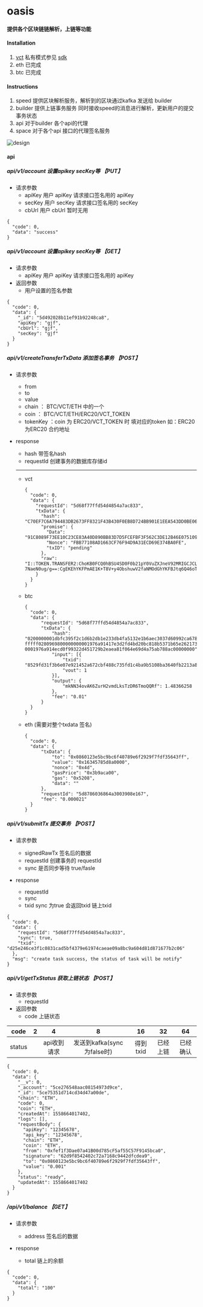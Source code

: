 # oasis 


#### 提供各个区块链链解析，上链等功能


#### Installation

1. [vct](https://github.com/abchain/fabric) 私有模式参见 [sdk](https://github.com/fastcity/oasis/tree/master/speed/config/dev/nodes)
2. eth 已完成
3. btc 已完成

#### Instructions

1. speed 提供区块解析服务，解析到的区块通过kafka 发送给 builder
2. builder 提供上链事务服务 同时接收speed的消息进行解析，更新用户的提交事务状态
3. api   对于builder 各个api的代理
4. space 对于各个api 接口的代理签名服务


![design](https://raw.githubusercontent.com/fastcity/oasis/master/design.jpg)

#### api
##### api/v1/account 设置apikey secKey等 【PUT】
  - 请求参数
    + apiKey 用户 apiKey 请求接口签名用的 apiKey
    + secKey 用户 secKey 请求接口签名用的 secKey
    + cbUrl 用户 cbUrl 暂时无用


```
{
  "code": 0,
  "data": "success"
}
```
##### api/v1/account 设置apikey secKey等 【GET】
  - 请求参数
    + apiKey 用户 apiKey 请求接口签名用的 apiKey
  - 返回参数
    + 用户设置的签名参数

```
{
  "code": 0,
  "data": {
    "_id": "5d492028b11ef91b92248ca8",
    "apiKey": "gjf",
    "cbUrl": "gjf",
    "secKey": "gjf"
  }
}
```


#####  api/v1/createTransferTxData 添加签名事务 【POST】
  - 请求参数
    + from
    + to
    + value
    + chain ： BTC/VCT/ETH 中的一个
    + coin ：  BTC/VCT/ETH/ERC20/VCT_TOKEN
    + tokenKey ：coin 为  ERC20/VCT_TOKEN 时 填对应的token 如：ERC20为ERC20 合约地址

  - response
    + hash 带签名hash
    + requestId 创建事务的数据库存储id
    --------------------------
    + vct
      ```
      {
        "code": 0,
        "data": {
          "requestId": "5d68f77ffd54d4854a7ac833",
          "txData": {
            "hash": "C70EF7C6A794483DB2673FF8321F43B430F0EB8D724BB901E1EEA543DD0BE06F",
            "promise": {
              "Data": "91C8089F73EE10C23CE83A40D890BB83D7D5FCEFBF3F562C3DE12B46E0751091",
              "Nonce": "FBB77108AD1663CF76F94D9A31ECD69E374BA0FE",
              "txID": "pending"
            },
            "raw":      "I::TOKEN.TRANSFER2:ChoKB0FCQ0hBSU4SD0F0b21pY0VuZXJneV92MRIGCJCLpOsFGhT7t3EIrRZjz3b5TZox    7NaeN0ug/g==:CgEKEhYKFPmAE1K+T8V+y4ObshuwV2faNMOdGhYKFBJtq6Q46oTnxDwvVqMgDtZeNxs7"
          }
        }
      }
      ```
    + btc
      ```
      {
      	"code": 0,
      	"data": {
      		"requestId": "5d68f77ffd54d4854a7ac833",
      		"txData": {
      			"hash":       "0200000001dbfc395f2c1d6b2db1e233db4fa5132e1b6aec3037d60992ca678749a5a12d020000000000fff      fffff0280969800000000001976a91417e3d2fd4bd20bc818b5371b65e262173af1856488acf65a481100000      0001976a914ecd0f99322d451729b2eaea81f064e69d4a75ab788ac00000000",
      			"input": [{
      				"txid": "8529fd31f3b6e07e921452a672cbf488c735fd1c4ba9b5108ba3640fb2213a81",
      				"vout": 1
      			}],
      			"output": {
      				"mkNN34ovAK6ZurH2vmdLksTzDR6TmoQQRf": 1.48366258
      			},
      			"fee": "0.01"
      		}
      	}
      }
      ```
    + eth (需要对整个txdata 签名)
      ```
      {
        "code": 0,
        "data": {
            "txData": {
                "to": "0x0860123e5bc9bc6f40789e6f2929f7fdf35643ff",
                "value": "0x16345785d8a0000",
                "nonce": "0x4d",
                "gasPrice": "0x3b9aca00",
                "gas": "0x5208",
                "data": ""
            },
            "requestId": "5d8786036864a3003908e167",
            "fee": "0.000021"
        }
      }
      ```

##### api/v1/submitTx 提交事务 【POST】
  - 请求参数
    + signedRawTx 签名后的数据
    + requestId 创建事务的 requestId
    + sync  是否同步等待 true/fasle 

  - response
    + requestId 
    + sync 
    + txid sync 为true 会返回txid 链上txid
```
{
  "code": 0,
  "data": {
    "requestId": "5d68f77ffd54d4854a7ac833",
    "sync": true,
    "txid": "d25e246ce3f1c0831cad5bf4379e61974caeae09a8bc9a604d81d871677b2c06"
  },
  "msg": "create task success, the status of task will be notify"
}
```

##### api/v1/getTxStatus 获取上链状态 【POST】
   - 请求参数
     + requestId 
   - 返回参数
     + code 上链状态


|code  |2|4         |8                         |16      |32     |64      |
|------|-|:--------:|:------------------------:|:------:|:-----:|:------:|
|status| |api收到请求|发送到kafka(sync 为false时)|得到txid|已经上链|已经确认

```
{
  "code": 0,
  "data": {
    "__v": 0,
    "_account": "5ce276548aac08154973d9ce",
    "_id": "5ce75351d714cd34d47a00de",
    "chain": "ETH",
    "code": 0,
    "coin": "ETH",
    "createdAt": 1558664017402,
    "logs": [],
    "requestBody": {
      "apiKey": "12345678",
      "api_key": "12345678",
      "chain": "ETH",
      "coin": "ETH",
      "from": "0xfef1f3Dae07a41B00d785cF5af55C57F9145bca0",
      "signature": "62d9f8542402c72a7168c9442dfcdea9",
      "to": "0x0860123e5bc9bc6f40789e6f2929f7fdf35643ff",
      "value": "0.001"
    },
    "status": "ready",
    "updatedAt": 1558664017402
  }
}
```



##### /api/v1/balance 【GET】
  - 请求参数
    + address 签名后的数据
   

  - response
    + total 链上的余额
   
```
{
  "code": 0,
  "data": {
    "total": "100"
  }
}
```

